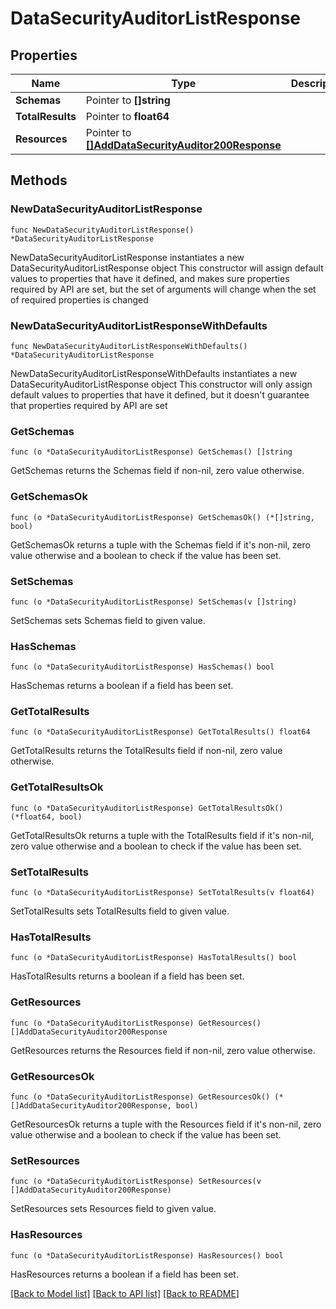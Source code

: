 # DataSecurityAuditorListResponse

## Properties

Name | Type | Description | Notes
------------ | ------------- | ------------- | -------------
**Schemas** | Pointer to **[]string** |  | [optional] 
**TotalResults** | Pointer to **float64** |  | [optional] 
**Resources** | Pointer to [**[]AddDataSecurityAuditor200Response**](AddDataSecurityAuditor200Response.md) |  | [optional] 

## Methods

### NewDataSecurityAuditorListResponse

`func NewDataSecurityAuditorListResponse() *DataSecurityAuditorListResponse`

NewDataSecurityAuditorListResponse instantiates a new DataSecurityAuditorListResponse object
This constructor will assign default values to properties that have it defined,
and makes sure properties required by API are set, but the set of arguments
will change when the set of required properties is changed

### NewDataSecurityAuditorListResponseWithDefaults

`func NewDataSecurityAuditorListResponseWithDefaults() *DataSecurityAuditorListResponse`

NewDataSecurityAuditorListResponseWithDefaults instantiates a new DataSecurityAuditorListResponse object
This constructor will only assign default values to properties that have it defined,
but it doesn't guarantee that properties required by API are set

### GetSchemas

`func (o *DataSecurityAuditorListResponse) GetSchemas() []string`

GetSchemas returns the Schemas field if non-nil, zero value otherwise.

### GetSchemasOk

`func (o *DataSecurityAuditorListResponse) GetSchemasOk() (*[]string, bool)`

GetSchemasOk returns a tuple with the Schemas field if it's non-nil, zero value otherwise
and a boolean to check if the value has been set.

### SetSchemas

`func (o *DataSecurityAuditorListResponse) SetSchemas(v []string)`

SetSchemas sets Schemas field to given value.

### HasSchemas

`func (o *DataSecurityAuditorListResponse) HasSchemas() bool`

HasSchemas returns a boolean if a field has been set.

### GetTotalResults

`func (o *DataSecurityAuditorListResponse) GetTotalResults() float64`

GetTotalResults returns the TotalResults field if non-nil, zero value otherwise.

### GetTotalResultsOk

`func (o *DataSecurityAuditorListResponse) GetTotalResultsOk() (*float64, bool)`

GetTotalResultsOk returns a tuple with the TotalResults field if it's non-nil, zero value otherwise
and a boolean to check if the value has been set.

### SetTotalResults

`func (o *DataSecurityAuditorListResponse) SetTotalResults(v float64)`

SetTotalResults sets TotalResults field to given value.

### HasTotalResults

`func (o *DataSecurityAuditorListResponse) HasTotalResults() bool`

HasTotalResults returns a boolean if a field has been set.

### GetResources

`func (o *DataSecurityAuditorListResponse) GetResources() []AddDataSecurityAuditor200Response`

GetResources returns the Resources field if non-nil, zero value otherwise.

### GetResourcesOk

`func (o *DataSecurityAuditorListResponse) GetResourcesOk() (*[]AddDataSecurityAuditor200Response, bool)`

GetResourcesOk returns a tuple with the Resources field if it's non-nil, zero value otherwise
and a boolean to check if the value has been set.

### SetResources

`func (o *DataSecurityAuditorListResponse) SetResources(v []AddDataSecurityAuditor200Response)`

SetResources sets Resources field to given value.

### HasResources

`func (o *DataSecurityAuditorListResponse) HasResources() bool`

HasResources returns a boolean if a field has been set.


[[Back to Model list]](../README.md#documentation-for-models) [[Back to API list]](../README.md#documentation-for-api-endpoints) [[Back to README]](../README.md)



